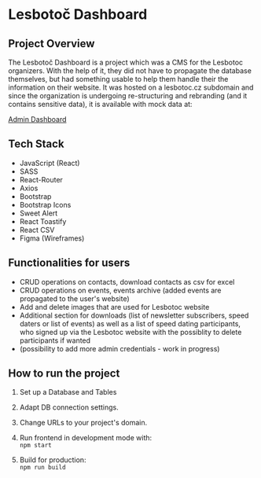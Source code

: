 # Lesbotoč Dashboard

## Project Overview

The Lesbotoč Dashboard is a project which was a CMS for the Lesbotoc organizers. With the help of it, they did not have to propagate the database themselves, but had something usable to help them handle their the information on their website. It was hosted on a lesbotoc.cz subdomain and since the organization is undergoing re-structuring and rebranding (and it contains sensitive data), it is available with mock data at: 

[Admin Dashboard](https://dashboard.queuing4oranges.com/)

## Tech Stack

- JavaScript (React)
- SASS
- React-Router
- Axios
- Bootstrap
- Bootstrap Icons
- Sweet Alert
- React Toastify
- React CSV
- Figma (Wireframes)

## Functionalities for users

- CRUD operations on contacts, download contacts as csv for excel
- CRUD operations on events, events archive (added events are propagated to the user's website)
- Add and delete images that are used for Lesbotoc website
- Additional section for downloads (list of newsletter subscribers, speed daters or list of events) as well as a list of speed dating participants, who signed up via the Lesbotoc website with the possiblity to delete participants if wanted
- (possibility to add more admin credentials - work in progress)

## How to run the project

1. Set up a Database and Tables

2. Adapt DB connection settings.

3. Change URLs to your project's domain.

6. Run frontend in development mode with:  
   `npm start`

7. Build for production:  
   `npm run build`
